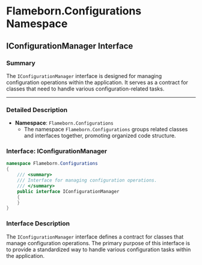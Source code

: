 
# Flameborn.Configurations Namespace

## IConfigurationManager Interface

### Summary

The `IConfigurationManager` interface is designed for managing configuration operations within the application. It serves as a contract for classes that need to handle various configuration-related tasks.

---

### Detailed Description

- **Namespace**: `Flameborn.Configurations`
  - The namespace `Flameborn.Configurations` groups related classes and interfaces together, promoting organized code structure.

### Interface: IConfigurationManager

```csharp
namespace Flameborn.Configurations
{
    /// <summary>
    /// Interface for managing configuration operations.
    /// </summary>
    public interface IConfigurationManager
    {        
    }
}
```

### Interface Description

The `IConfigurationManager` interface defines a contract for classes that manage configuration operations. The primary purpose of this interface is to provide a standardized way to handle various configuration tasks within the application.
